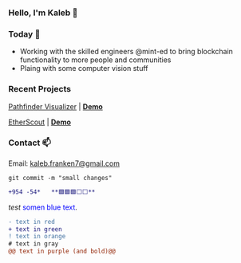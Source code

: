 ### Hello, I'm Kaleb 👋

### Today  📅

- Working with the skilled engineers @mint-ed to bring blockchain functionality to more people and communities
- Plaing with some computer vision stuff

### Recent Projects

[Pathfinder Visualizer](https://github.com/Skywrithin/pathfinder-visualizer) | [**Demo**](https://pathfinder-visualizer-kaleb.herokuapp.com)

[EtherScout](https://github.com/Skywrithin/EtherScout) | [**Demo**](https://www.youtube.com/watch?v=GsC8MomlBk8)

### Contact 📫

Email: kaleb.franken7@gmail.com

  `git commit -m "small changes"`
  ```diff
  +954 -54*   **🟩🟩🟩⬜⬜**
  ```

  *test*
<span style="color:blue">somen blue text</span>.


```diff
- text in red
+ text in green
! text in orange
# text in gray
@@ text in purple (and bold)@@
```
